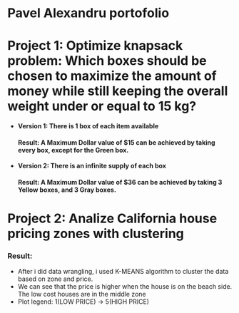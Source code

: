 # Pavel Alexandru portofolio

# Project 1: Optimize knapsack problem: Which boxes should be chosen to maximize the amount of money while still keeping the overall weight under or equal to 15 kg? 
- **Version 1: There is 1 box of each item available**
  #### Result: A Maximum Dollar value of $15 can be achieved by taking every box, except for the Green box.

- **Version 2: There is an infinite supply of each box**
  #### Result: A Maximum Dollar value of $36 can be achieved by taking 3 Yellow boxes, and 3 Gray boxes.
  
# Project 2: Analize California house pricing zones with clustering
### Result:
- After i did data wrangling, i used K-MEANS algorithm to cluster the data based on zone and price.
- We can see that the price is higher when the house is on the beach side. The low cost houses are in the middle zone
- Plot legend: 1(LOW PRICE) -> 5(HIGH PRICE)

  
